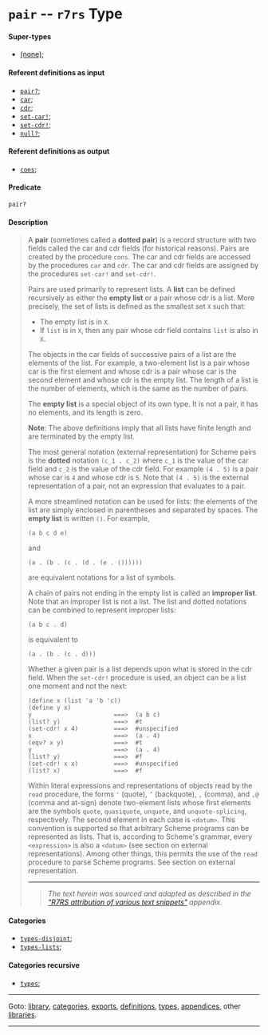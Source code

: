

<a id='type__r7rs__pair'></a>

# `pair` -- `r7rs` Type


<a id='type__r7rs__pair__super-types'></a>

#### Super-types

 * [(none)](../../r7rs/types/_index.md#toc__r7rs__types);


<a id='type__r7rs__pair__referent-definitions-input'></a>

#### Referent definitions as input

 * [`pair?`](../../r7rs/definitions/pair_3f.md#definition__r7rs__pair_3f);
 * [`car`](../../r7rs/definitions/car.md#definition__r7rs__car);
 * [`cdr`](../../r7rs/definitions/cdr.md#definition__r7rs__cdr);
 * [`set-car!`](../../r7rs/definitions/set-car_21.md#definition__r7rs__set-car_21);
 * [`set-cdr!`](../../r7rs/definitions/set-cdr_21.md#definition__r7rs__set-cdr_21);
 * [`null?`](../../r7rs/definitions/null_3f.md#definition__r7rs__null_3f);


<a id='type__r7rs__pair__referent-definitions-output'></a>

#### Referent definitions as output

 * [`cons`](../../r7rs/definitions/cons.md#definition__r7rs__cons);


<a id='type__r7rs__pair__predicate'></a>

#### Predicate

````
pair?
````


<a id='type__r7rs__pair__description'></a>

#### Description

> A __pair__ (sometimes called a __dotted pair__) is a
> record structure with two fields called the car and cdr fields (for
> historical reasons).  Pairs are created by the procedure `cons`.
> The car and cdr fields are accessed by the procedures `car` and
> `cdr`.  The car and cdr fields are assigned by the procedures
> `set-car!` and `set-cdr!`.
> 
> Pairs are used primarily to represent lists.  A __list__ can
> be defined recursively as either the __empty list__ or a pair whose
> cdr is a list.  More precisely, the set of lists is defined as the smallest
> set `X` such that:
> 
>   * The empty list is in `X`.
>   * If `list` is in `X`, then any pair whose cdr field contains
>       `list` is also in `X`.
> 
> The objects in the car fields of successive pairs of a list are the
> elements of the list.  For example, a two-element list is a pair whose car
> is the first element and whose cdr is a pair whose car is the second element
> and whose cdr is the empty list.  The length of a list is the number of
> elements, which is the same as the number of pairs.
> 
> The __empty list__ is a special object of its own type.
> It is not a pair, it has no elements, and its length is zero.
> 
> **Note**:  The above definitions imply that all lists have finite length and are
> terminated by the empty list.
> 
> 
> The most general notation (external representation) for Scheme pairs is
> the __dotted__ notation `(c_1 . c_2)` where
> `c_1` is the value of the car field and `c_2` is the value of the
> cdr field.  For example `(4 . 5)` is a pair whose car is `4` and whose
> cdr is `5`.  Note that `(4 . 5)` is the external representation of a
> pair, not an expression that evaluates to a pair.
> 
> A more streamlined notation can be used for lists: the elements of the
> list are simply enclosed in parentheses and separated by spaces.  The
> __empty list__ is written `()`.  For example,
> 
> ````
> (a b c d e)
> ````
> 
> and
> 
> ````
> (a . (b . (c . (d . (e . ())))))
> ````
> 
> are equivalent notations for a list of symbols.
> 
> A chain of pairs not ending in the empty list is called an
> __improper list__.  Note that an improper list is not a list.
> The list and dotted notations can be combined to represent
> improper lists:
> 
> ````
> (a b c . d)
> ````
> 
> is equivalent to
> 
> ````
> (a . (b . (c . d)))
> ````
> 
> Whether a given pair is a list depends upon what is stored in the cdr
> field.  When the `set-cdr!` procedure is used, an object can be a
> list one moment and not the next:
> 
> ````
> (define x (list 'a 'b 'c))
> (define y x)
> y                       ===>  (a b c)
> (list? y)               ===>  #t
> (set-cdr! x 4)          ===>  #unspecified
> x                       ===>  (a . 4)
> (eqv? x y)              ===>  #t
> y                       ===>  (a . 4)
> (list? y)               ===>  #f
> (set-cdr! x x)          ===>  #unspecified
> (list? x)               ===>  #f
> ````
> 
> Within literal expressions and representations of objects read by the
> `read` procedure, the forms `'` (quote), `’` (backquote), `,` (comma), and
> `,@` (comma and at-sign) denote two-element lists whose first elements are
> the symbols `quote`, `quasiquote`, `unquote`, and
> `unquote-splicing`, respectively.  The second element in each case
> is `<datum>`.  This convention is supported so that arbitrary Scheme
> programs can be represented as lists.
> That is, according to Scheme's grammar, every
> `<expression>` is also a `<datum>` (see section on external representations).
> Among other things, this permits the use of the `read` procedure to
> parse Scheme programs.  See section on external representation.
> 
> 
> ----
> > *The text herein was sourced and adapted as described in the ["R7RS attribution of various text snippets"](../../r7rs/appendices/attribution.md#appendix__r7rs__attribution) appendix.*


<a id='type__r7rs__pair__categories'></a>

#### Categories

 * [`types-disjoint`](../../r7rs/categories/types-disjoint.md#category__r7rs__types-disjoint);
 * [`types-lists`](../../r7rs/categories/types-lists.md#category__r7rs__types-lists);


<a id='type__r7rs__pair__categories-recursive'></a>

#### Categories recursive

 * [`types`](../../r7rs/categories/types.md#category__r7rs__types);

----

Goto: [library](../../r7rs/_index.md#library__r7rs), [categories](../../r7rs/categories/_index.md#toc__r7rs__categories), [exports](../../r7rs/exports/_index.md#toc__r7rs__exports), [definitions](../../r7rs/definitions/_index.md#toc__r7rs__definitions), [types](../../r7rs/types/_index.md#toc__r7rs__types), [appendices](../../r7rs/appendices/_index.md#toc__r7rs__appendices), other [libraries](../../_libraries.md#toc__libraries).

----

